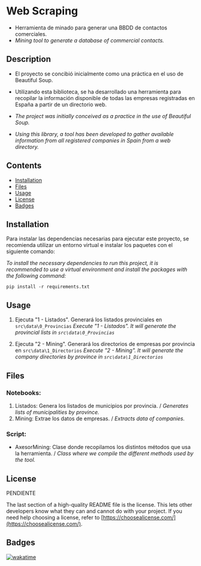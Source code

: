 # Web Scraping
- Herramienta de minado para generar una BBDD de contactos comerciales.
- *Mining tool to generate a database of commercial contacts.*

## Description

- El proyecto se concibió inicialmente como una práctica en el uso de Beautiful Soup.
- Utilizando esta biblioteca, se ha desarrollado una herramienta para recopilar la información disponible de todas las empresas registradas en España a partir de un directorio web.

-   *The project was initially conceived as a practice in the use of Beautiful Soup.*
-   *Using this library, a tool has been developed to gather available information from all registered companies in Spain from a web directory.*

## Contents
-  [Installation](#installation)
-  [Files](#files)
-  [Usage](#usage)
-  [License](#license)
- [Badges](#badges)

## Installation

Para instalar las dependencias necesarias para ejecutar este proyecto, se recomienda utilizar un entorno virtual e instalar los paquetes con el siguiente comando:

*To install the necessary dependencies to run this project, it is recommended to use a virtual environment and install the packages with the following command:*

```pip install -r requirements.txt```

## Usage

1. Ejecuta "1 - Listados".  Generará los listados provinciales en ```src\data\0_Provincias```
*Execute "1 - Listados".  It will generate the provincial lists in  ```src\data\0_Provincias```*

1. Ejecuta "2 - Mining".  Generará los directorios de empresas por provincia en ```src\data\1_Directorios```
*Execute "2 - Mining".  It will generate the company directories by province in ```src\data\1_Directorios```*




## Files

### Notebooks:

1. Listados: Genera los listados de municipios por provincia. / *Generates lists of municipalities by province.*
2. Mining: Extrae los datos de empresas. / *Extracts data of companies.*

### Script:

- AxesorMining: Clase donde recopilamos los distintos métodos que usa la herramienta. / *Class where we compile the different methods used by the tool.*

## License

PENDIENTE

The last section of a high-quality README file is the license. This lets other developers know what they can and cannot do with your project. If you need help choosing a license, refer to [https://choosealicense.com/](https://choosealicense.com/).


## Badges
[![wakatime](https://wakatime.com/badge/user/b1ab7341-4bc0-42d2-b23e-64c7e9be3d50/project/039a28fe-172d-468d-b8ad-fd4c64db1b2f.svg?style=for-the-badge)](https://wakatime.com/badge/user/b1ab7341-4bc0-42d2-b23e-64c7e9be3d50/project/039a28fe-172d-468d-b8ad-fd4c64db1b2f)